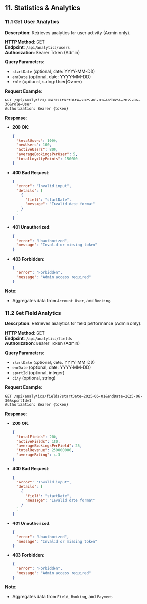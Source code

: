 ## 11. Statistics & Analytics

### 11.1 Get User Analytics

**Description**: Retrieves analytics for user activity (Admin only).

**HTTP Method**: GET  
**Endpoint**: `/api/analytics/users`  
**Authorization**: Bearer Token (Admin)

**Query Parameters**:

- `startDate` (optional, date: YYYY-MM-DD)
- `endDate` (optional, date: YYYY-MM-DD)
- `role` (optional, string: User|Owner)

**Request Example**:

```http
GET /api/analytics/users?startDate=2025-06-01&endDate=2025-06-30&role=User
Authorization: Bearer {token}
```

**Response**:

- **200 OK**:

  ```json
  {
    "totalUsers": 1000,
    "newUsers": 100,
    "activeUsers": 800,
    "averageBookingsPerUser": 5,
    "totalLoyaltyPoints": 150000
  }
  ```

- **400 Bad Request**:

  ```json
  {
    "error": "Invalid input",
    "details": [
      {
        "field": "startDate",
        "message": "Invalid date format"
      }
    ]
  }
  ```

- **401 Unauthorized**:

  ```json
  {
    "error": "Unauthorized",
    "message": "Invalid or missing token"
  }
  ```

- **403 Forbidden**:
  ```json
  {
    "error": "Forbidden",
    "message": "Admin access required"
  }
  ```

**Note**:

- Aggregates data from `Account`, `User`, and `Booking`.

### 11.2 Get Field Analytics

**Description**: Retrieves analytics for field performance (Admin only).

**HTTP Method**: GET  
**Endpoint**: `/api/analytics/fields`  
**Authorization**: Bearer Token (Admin)

**Query Parameters**:

- `startDate` (optional, date: YYYY-MM-DD)
- `endDate` (optional, date: YYYY-MM-DD)
- `sportId` (optional, integer)
- `city` (optional, string)

**Request Example**:

```http
GET /api/analytics/fields?startDate=2025-06-01&endDate=2025-06-30&sportId=1
Authorization: Bearer {token}
```

**Response**:

- **200 OK**:

  ```json
  {
    "totalFields": 200,
    "activeFields": 180,
    "averageBookingsPerField": 25,
    "totalRevenue": 250000000,
    "averageRating": 4.3
  }
  ```

- **400 Bad Request**:

  ```json
  {
    "error": "Invalid input",
    "details": [
      {
        "field": "startDate",
        "message": "Invalid date format"
      }
    ]
  }
  ```

- **401 Unauthorized**:

  ```json
  {
    "error": "Unauthorized",
    "message": "Invalid or missing token"
  }
  ```

- **403 Forbidden**:
  ```json
  {
    "error": "Forbidden",
    "message": "Admin access required"
  }
  ```

**Note**:

- Aggregates data from `Field`, `Booking`, and `Payment`.

